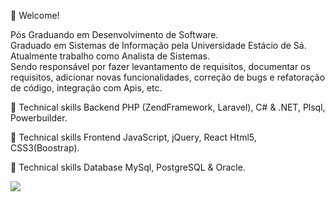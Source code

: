 📌 Welcome!

Pós Graduando em Desenvolvimento de Software.<br>
Graduado em Sistemas de Informação pela Universidade Estácio de Sá. <br>
Atualmente trabalho como Analista de Sistemas.<br>
Sendo responsável por fazer levantamento de requisitos, documentar os requisitos, adicionar novas funcionalidades, correção de bugs e refatoração de código, integração com Apis, etc.

🚩 Technical skills Backend
PHP (ZendFramework, Laravel),
C# & .NET,
Plsql,
Powerbuilder.

🚩 Technical skills Frontend
JavaScript, jQuery, React
Html5, CSS3(Boostrap).

🚩 Technical skills Database
MySql, PostgreSQL & Oracle.

[<img src="https://img.shields.io/badge/linkedin-%230077B5.svg?&style=for-the-badge&logo=linkedin&logoColor=white" />](https://www.linkedin.com/in/alexandre-ribeiro-oliveira/) 

